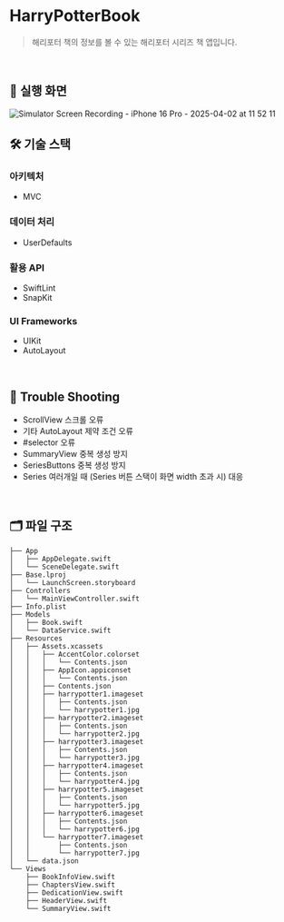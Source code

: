 # HarryPotterBook
> 해리포터 책의 정보를 볼 수 있는 해리포터 시리즈 책 앱입니다.
<br>

## 📱 실행 화면
![Simulator Screen Recording - iPhone 16 Pro - 2025-04-02 at 11 52 11](https://github.com/user-attachments/assets/b8749dfb-c873-44ef-9f86-4fdadc98724a)
<br>

## 🛠️ 기술 스택

### 아키텍처
- MVC

### 데이터 처리
- UserDefaults

### 활용 API
- SwiftLint
- SnapKit

### UI Frameworks
- UIKit
- AutoLayout     
<br>

## 🔫 Trouble Shooting
- ScrollView 스크롤 오류
- 기타 AutoLayout 제약 조건 오류
- #selector 오류
- SummaryView 중복 생성 방지
- SeriesButtons 중복 생성 방지
- Series 여러개일 때 (Series 버튼 스택이 화면 width 초과 시) 대응
<br>

## 🗂️ 파일 구조
```
├── App
│   ├── AppDelegate.swift
│   └── SceneDelegate.swift
├── Base.lproj
│   └── LaunchScreen.storyboard
├── Controllers
│   └── MainViewController.swift
├── Info.plist
├── Models
│   ├── Book.swift
│   └── DataService.swift
├── Resources
│   ├── Assets.xcassets
│   │   ├── AccentColor.colorset
│   │   │   └── Contents.json
│   │   ├── AppIcon.appiconset
│   │   │   └── Contents.json
│   │   ├── Contents.json
│   │   ├── harrypotter1.imageset
│   │   │   ├── Contents.json
│   │   │   └── harrypotter1.jpg
│   │   ├── harrypotter2.imageset
│   │   │   ├── Contents.json
│   │   │   └── harrypotter2.jpg
│   │   ├── harrypotter3.imageset
│   │   │   ├── Contents.json
│   │   │   └── harrypotter3.jpg
│   │   ├── harrypotter4.imageset
│   │   │   ├── Contents.json
│   │   │   └── harrypotter4.jpg
│   │   ├── harrypotter5.imageset
│   │   │   ├── Contents.json
│   │   │   └── harrypotter5.jpg
│   │   ├── harrypotter6.imageset
│   │   │   ├── Contents.json
│   │   │   └── harrypotter6.jpg
│   │   └── harrypotter7.imageset
│   │       ├── Contents.json
│   │       └── harrypotter7.jpg
│   └── data.json
└── Views
    ├── BookInfoView.swift
    ├── ChaptersView.swift
    ├── DedicationView.swift
    ├── HeaderView.swift
    └── SummaryView.swift
```
